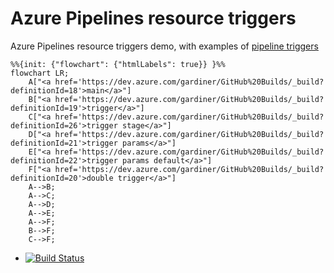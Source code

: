 # Azure Pipelines resource triggers

Azure Pipelines resource triggers demo, with examples of [pipeline triggers](https://learn.microsoft.com/en-us/azure/devops/pipelines/process/pipeline-triggers?view=azure-devops&WT.mc_id=DOP-MVP-5001655)

```mermaid
%%{init: {"flowchart": {"htmlLabels": true}} }%%
flowchart LR;
    A["<a href='https://dev.azure.com/gardiner/GitHub%20Builds/_build?definitionId=18'>main</a>"]
    B["<a href='https://dev.azure.com/gardiner/GitHub%20Builds/_build?definitionId=19'>trigger</a>"]
    C["<a href='https://dev.azure.com/gardiner/GitHub%20Builds/_build?definitionId=26'>trigger stage</a>"]
    D["<a href='https://dev.azure.com/gardiner/GitHub%20Builds/_build?definitionId=21'>trigger params</a>"]
    E["<a href='https://dev.azure.com/gardiner/GitHub%20Builds/_build?definitionId=22'>trigger params default</a>"]
    F["<a href='https://dev.azure.com/gardiner/GitHub%20Builds/_build?definitionId=20'>double trigger</a>"]
    A-->B;
    A-->C;
    A-->D;
    A-->E;
    A-->F;
    B-->F;
    C-->F;

```

* [![Build Status](https://dev.azure.com/gardiner/GitHub%20Builds/_apis/build/status%2FAzure%20Pipelines%20Resource%20Triggers%2Fflcdrg.azure-pipelines-resource-double-trigger?branchName=main)](https://dev.azure.com/gardiner/GitHub%20Builds/_build/latest?definitionId=20&branchName=main)